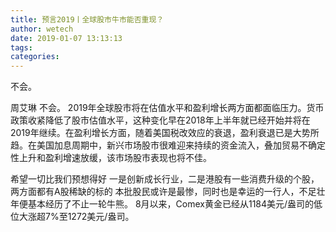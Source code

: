```yaml
---
title: 预言2019丨全球股市牛市能否重现？
author: wetech
date: 2019-01-07 13:13:13
tags: 
categories: 
---
```

不会。
<!-- more -->
周艾琳
不会。
2019年全球股市将在估值水平和盈利增长两方面都面临压力。货币政策收紧降低了股市估值水平，这种变化早在2018年上半年就已经开始并将在2019年继续。在盈利增长方面，随着美国税改效应的衰退，盈利衰退已是大势所趋。在美国加息周期中，新兴市场股市很难迎来持续的资金流入，叠加贸易不确定性上升和盈利增速放缓，该市场股市表现也将不佳。
 
 
希望一切比我们预想得好
一是创新成长行业，二是港股有一些消费升级的个股，两方面都有A股稀缺的标的
本批股民或许是最惨，同时也是幸运的一行人，不足壮年便基本经历了不止一轮牛熊。
8月以来，Comex黄金已经从1184美元/盎司的低位大涨超7%至1272美元/盎司。
